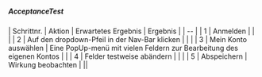 ##### AcceptanceTest  
| Schrittnr. | Aktion | Erwartetes Ergebnis | Ergebnis |
| -- |
| 1 | Anmelden | | |
| 2 | Auf den dropdown-Pfeil in der Nav-Bar klicken | | |
| 3 | Mein Konto auswählen | Eine PopUp-menü mit vielen Feldern zur Bearbeitung des eigenen Kontos | |
| 4 | Felder testweise abändern | | |
| 5 | Abspeichern | Wirkung beobachten | ||

